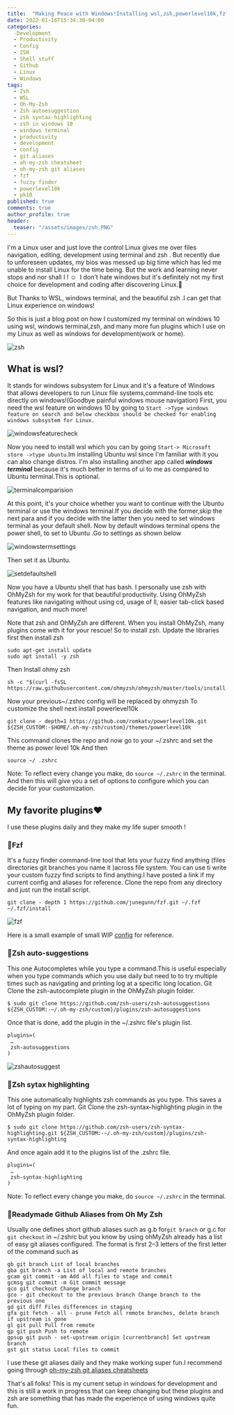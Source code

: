 ```yaml
---
title:  "Making Peace with Windows!Installing wsl,zsh,powerlevel10k,fzf & many more fun plugins for easy development"
date: 2022-01-16T15:34:30-04:00
categories:
  -Development 
  - Productivity
  - Config
  - ZSH
  - Shell stuff
  - Github
  - Linux
  - Windows
tags:
  - Zsh
  - WSL
  - Oh-My-Zsh
  - Zsh autoesuggestion
  - zsh syntax-highlighting
  - zsh in windows 10
  - windows terminal
  - productivity
  - development
  - config
  - git aliases
  - oh-my-zsh cheatsheet
  - oh-my-zsh git aliases
  - fzf
  - fuzzy finder
  - powerlevel10k
  - pk10
published: true
comments: true
author_profile: true
header:
  teaser: "/assets/images/zsh.PNG"
---
```


I'm a Linux user and just love the control Linux gives me over files navigation, editing, development using terminal and zsh . But recently due to unforeseen updates, my bios was messed up big time which has led me unable to install Linux for the time being. But the work and learning never stops and nor shall I ! ☺ 
I don't hate windows but it's definitely not my first choice for development and coding after discovering Linux.🤭

But Thanks to WSL, windows terminal, and the beautiful zsh .I can get that Linux experience on windows!

So this is just a blog post on how I customized my terminal on windows 10 using wsl, windows terminal,zsh, and many more fun plugins which I use on my Linux as well as windows for development(work or home).

![zsh](/assets/images/zsh.PNG)

## What is wsl?

It stands for windows subsystem for Linux and it's a feature of Windows that allows developers to run Linux file systems,command-line tools etc directly on windows!(Goodbye painful windows mouse navigation)
First, you need the wsl feature on windows 10 by going to ```Start ->Type windows feature on search and below checkbox should be checked for enabling windows subsystem for Linux.```

![windowsfeaturecheck](/assets/images/windowsfeaturecheck.PNG)

Now you need to install wsl which you can by going ```Start-> Microsoft store ->type ubuntu```.Im installing Ubuntu wsl since I'm familiar with it you can also change distros.
I'm also installing another app called ***windows terminal*** because it's much better in terms of ui to me as compared to Ubuntu terminal.This is optional.

![terminalcomparision](/assets/images/terminalcomparision.PNG)

At this point, it's your choice whether you want to continue with the Ubuntu terminal or use the windows terminal.If you decide with the former,skip the next para and if you decide with the latter then you need to set windows terminal as your default shell.
Now by default windows terminal opens the power shell, to set to Ubuntu .Go to settings as shown below

![windowstermsettings](/assets/images/windowstermsettings.PNG)

Then set it as Ubuntu.

![setdefaultshell](/assets/images/setdefaultshell.PNG)

Now you have a Ubuntu shell that has bash. I personally use zsh with OhMyZsh for my work for that beautiful productivity. Using OhMyZsh features like navigating without using cd, usage of ll, easier tab-click based navigation, and much more!

Note that zsh and OhMyZsh are different.
When you install OhMyZsh, many plugins come with it for your rescue!
So to install zsh. Update the libraries first then install zsh
```
sudo apt-get install update
sudo apt install -y zsh
```
Then Install ohmy zsh 
```
sh -c "$(curl -fsSL https://raw.githubusercontent.com/ohmyzsh/ohmyzsh/master/tools/install.sh)"
```
Now your previous~/.zshrc config will be replaced by ohmyzsh
To customize the shell next install powerlevel10k
```
git clone - depth=1 https://github.com/romkatv/powerlevel10k.git ${ZSH_CUSTOM:-$HOME/.oh-my-zsh/custom}/themes/powerlevel10k
```
This command clones the repo and now go to your ~/.zshrc and set the theme as power level 10k
And then 
```
source ~/ .zshrc 
```
Note: To reflect every change you make, do ```source ~/.zshrc``` in the terminal.
And then this will give you a set of options to configure which you can decide for your customization.

## My favorite plugins❤️
I use these plugins daily and they make my life super smooth !

### 📌Fzf
It's a fuzzy finder command-line tool that lets your fuzzy find anything (files directories git branches you name it )across file system. You can use ti write your custom fuzzy find scripts to find anything.I have posted a link if my current config and aliases for reference.
Clone the repo from any directory and just run the install script.
```
git clone - depth 1 https://github.com/junegunn/fzf.git ~/.fzf
~/.fzf/install
```
![fzf](/assets/images/fzf.PNG)

Here is a small example of small WIP [config][config] for reference.

### 📌Zsh auto-suggestions

This one Autocompletes while you type a command.This is useful especially when you type commands which you use daily but need to to try multiple times such as navigating and printing log at a specific long location.
Git Clone the zsh-autocomplete plugin in the OhMyZsh plugin folder.
```
$ sudo git clone https://github.com/zsh-users/zsh-autosuggestions ${ZSH_CUSTOM:-~/.oh-my-zsh/custom}/plugins/zsh-autosuggestions
```
Once that is done, add the plugin in the ~/.zshrc file's plugin list.
```
plugins=(
 …
 zsh-autosuggestions
)
```

![zshautosuggest](/assets/images/zshautosuggest.PNG)


### 📌Zsh sytax highlighting
This one automatically highlights zsh commands as you type.
This saves a lot of typing on my part.
Git Clone the zsh-syntax-highlighting plugin in the OhMyZsh plugin folder.
```
$ sudo git clone https://github.com/zsh-users/zsh-syntax-highlighting.git ${ZSH_CUSTOM:-~/.oh-my-zsh/custom}/plugins/zsh-syntax-highlighting
```

And once again add it to the plugins list of the .zshrc file.

```
plugins=(
 … 
 zsh-syntax-highlighting
)
```
Note: To reflect every change you make, do ```source ~/.zshrc``` in the terminal.


### 📌Readymade Github Aliases from Oh My Zsh
Usually one defines short github aliases such as g.b for```git branch``` or g.c for ``` git checkout``` in ~/.zshrc but you know by using ohMyZsh already has a list of easy git aliases configured.
The format is first 2–3 letters of the first letter of the command such as 
```
gb git branch List of local branches
gba git branch -a List of local and remote branches
gcam git commit -am Add all files to stage and commit
gcmsg git commit -m Git commit message
gco git checkout Change branch
gco - git checkout to the previous branch Change branch to the previous one
gd git diff Files differences in staging
gfa git fetch - all - prune Fetch all remote branches, delete branch if upstream is gone
gl git pull Pull from remote
gp git push Push to remote
gpsup git push - set-upstream origin [currentbranch] Set upstream branch
gst git status Local files to commit
```
I use these git aliases daily and they make working super fun.I recommend going through [oh-my-zsh git aliases cheatsheets][Here]

That's all folks! This is my current setup in windows for development and this is still a work in progress that can keep changing but these plugins and zsh are something that has made the experience of using windows quite fun.
 
[Here]: https://ohmycheatsheet.com/oh-my-zsh-commands-cheat-sheet/
[config]:https://github.com/shwetarkadam/myconfig
